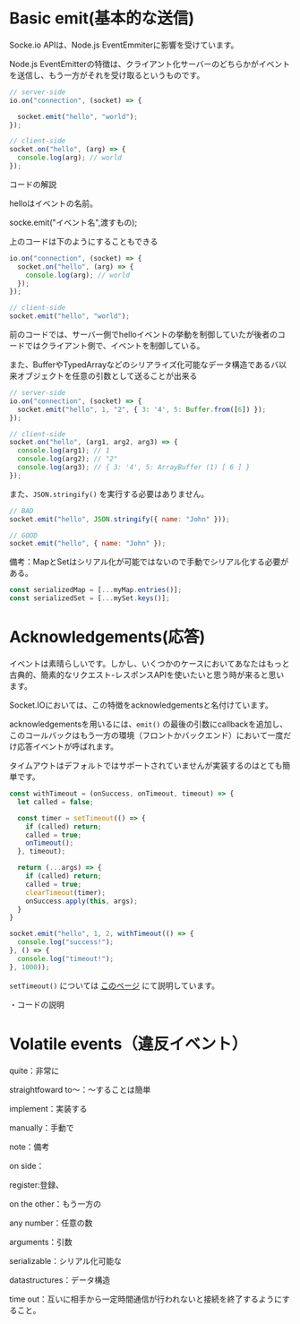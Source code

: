 # Basic emit(基本的な送信)

Socke.io APIは、Node.js EventEmmiterに影響を受けています。


Node.js EventEmitterの特徴は、クライアント化サーバーのどちらかがイベントを送信し、もう一方がそれを受け取るというものです。

```javascript
// server-side
io.on("connection", (socket) => {

  socket.emit("hello", "world");
});

// client-side
socket.on("hello", (arg) => {
  console.log(arg); // world
});
```

コードの解説

helloはイベントの名前。


socke.emit("イベント名",渡すもの);


上のコードは下のようにすることもできる

```javascript
io.on("connection", (socket) => {
  socket.on("hello", (arg) => {
    console.log(arg); // world
  });
});

// client-side
socket.emit("hello", "world");
```

前のコードでは、サーバー側でhelloイベントの挙動を制御していたが後者のコードではクライアント側で、イベントを制御している。

また、BufferやTypedArrayなどのシリアライズ化可能なデータ構造であるバ以来オブジェクトを任意の引数として送ることが出来る


```javascript
// server-side
io.on("connection", (socket) => {
  socket.emit("hello", 1, "2", { 3: '4', 5: Buffer.from([6]) });
});

// client-side
socket.on("hello", (arg1, arg2, arg3) => {
  console.log(arg1); // 1
  console.log(arg2); // "2"
  console.log(arg3); // { 3: '4', 5: ArrayBuffer (1) [ 6 ] }
});
```

また、```JSON.stringify()```
を実行する必要はありません。

```javascript
// BAD
socket.emit("hello", JSON.stringify({ name: "John" }));

// GOOD
socket.emit("hello", { name: "John" });
```

備考：MapとSetはシリアル化が可能ではないので手動でシリアル化する必要がある。


```javascript
const serializedMap = [...myMap.entries()];
const serializedSet = [...mySet.keys()];
```

# Acknowledgements(応答)

イベントは素晴らしいです。しかし、いくつかのケースにおいてあなたはもっと古典的、簡素的なリクエスト-レスポンスAPIを使いたいと思う時が来ると思います。


Socket.IOにおいては、この特徴をacknowledgementsと名付けています。


acknowledgementsを用いるには、```emit()```
の最後の引数にcallbackを追加し、このコールバックはもう一方の環境（フロントかバックエンド）において一度だけ応答イベントが呼ばれます。



タイムアウトはデフォルトではサポートされていませんが実装するのはとても簡単です。



```javascript
const withTimeout = (onSuccess, onTimeout, timeout) => {
  let called = false;

  const timer = setTimeout(() => {
    if (called) return;
    called = true;
    onTimeout();
  }, timeout);

  return (...args) => {
    if (called) return;
    called = true;
    clearTimeout(timer);
    onSuccess.apply(this, args);
  }
}

socket.emit("hello", 1, 2, withTimeout(() => {
  console.log("success!");
}, () => {
  console.log("timeout!");
}, 1000));
```

```setTimeout()```
については
[このページ](https://github.com/ituki0426/JS/tree/main/setTimeout)
にて説明しています。

・コードの説明



# Volatile events（違反イベント）

quite：非常に

straightfoward to～：～することは簡単


implement：実装する


manually：手動で


note：備考



on side：


register:登録、


on the other：もう一方の


any number：任意の数


arguments：引数


serializable：シリアル化可能な


datastructures：データ構造


time out：互いに相手から一定時間通信が行われないと接続を終了するようにすること。
